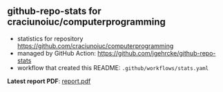 ## github-repo-stats for craciunoiuc/computerprogramming

- statistics for repository https://github.com/craciunoiuc/computerprogramming
- managed by GitHub Action: https://github.com/jgehrcke/github-repo-stats
- workflow that created this README: `.github/workflows/stats.yaml`

**Latest report PDF**: [report.pdf](https://github.com/craciunoiuc/acs-homework-index/raw/repo_stats/craciunoiuc/computerprogramming/latest-report/report.pdf)

